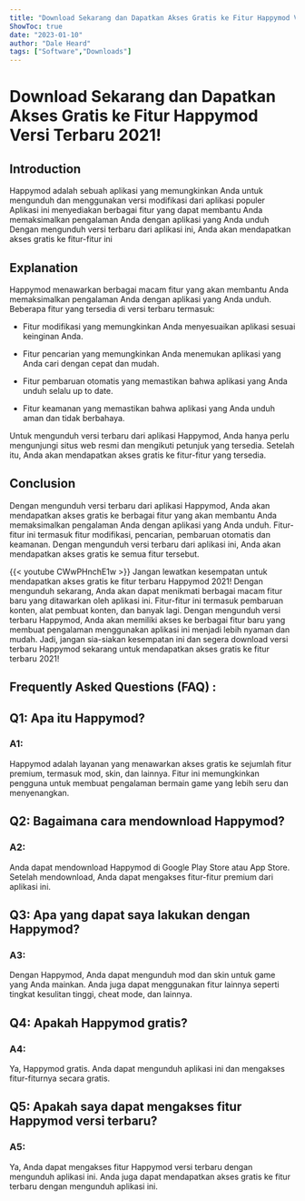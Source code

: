 ```yaml
---
title: "Download Sekarang dan Dapatkan Akses Gratis ke Fitur Happymod Versi Terbaru 2021!"
ShowToc: true 
date: "2023-01-10"
author: "Dale Heard" 
tags: ["Software","Downloads"]
---
```

# Download Sekarang dan Dapatkan Akses Gratis ke Fitur Happymod Versi Terbaru 2021!

## Introduction

Happymod adalah sebuah aplikasi yang memungkinkan Anda untuk mengunduh dan menggunakan versi modifikasi dari aplikasi populer Aplikasi ini menyediakan berbagai fitur yang dapat membantu Anda memaksimalkan pengalaman Anda dengan aplikasi yang Anda unduh Dengan mengunduh versi terbaru dari aplikasi ini, Anda akan mendapatkan akses gratis ke fitur-fitur ini

## Explanation

Happymod menawarkan berbagai macam fitur yang akan membantu Anda memaksimalkan pengalaman Anda dengan aplikasi yang Anda unduh. Beberapa fitur yang tersedia di versi terbaru termasuk:

- Fitur modifikasi yang memungkinkan Anda menyesuaikan aplikasi sesuai keinginan Anda.

- Fitur pencarian yang memungkinkan Anda menemukan aplikasi yang Anda cari dengan cepat dan mudah.

- Fitur pembaruan otomatis yang memastikan bahwa aplikasi yang Anda unduh selalu up to date.

- Fitur keamanan yang memastikan bahwa aplikasi yang Anda unduh aman dan tidak berbahaya.

Untuk mengunduh versi terbaru dari aplikasi Happymod, Anda hanya perlu mengunjungi situs web resmi dan mengikuti petunjuk yang tersedia. Setelah itu, Anda akan mendapatkan akses gratis ke fitur-fitur yang tersedia.

## Conclusion

Dengan mengunduh versi terbaru dari aplikasi Happymod, Anda akan mendapatkan akses gratis ke berbagai fitur yang akan membantu Anda memaksimalkan pengalaman Anda dengan aplikasi yang Anda unduh. Fitur-fitur ini termasuk fitur modifikasi, pencarian, pembaruan otomatis dan keamanan. Dengan mengunduh versi terbaru dari aplikasi ini, Anda akan mendapatkan akses gratis ke semua fitur tersebut.

{{< youtube CWwPHnchE1w >}} 
Jangan lewatkan kesempatan untuk mendapatkan akses gratis ke fitur terbaru Happymod 2021! Dengan mengunduh sekarang, Anda akan dapat menikmati berbagai macam fitur baru yang ditawarkan oleh aplikasi ini. Fitur-fitur ini termasuk pembaruan konten, alat pembuat konten, dan banyak lagi. Dengan mengunduh versi terbaru Happymod, Anda akan memiliki akses ke berbagai fitur baru yang membuat pengalaman menggunakan aplikasi ini menjadi lebih nyaman dan mudah. Jadi, jangan sia-siakan kesempatan ini dan segera download versi terbaru Happymod sekarang untuk mendapatkan akses gratis ke fitur terbaru 2021!

## Frequently Asked Questions (FAQ) :
<h2>Q1: Apa itu Happymod?</h2>

<h3>A1:</h3>
Happymod adalah layanan yang menawarkan akses gratis ke sejumlah fitur premium, termasuk mod, skin, dan lainnya. Fitur ini memungkinkan pengguna untuk membuat pengalaman bermain game yang lebih seru dan menyenangkan.

<h2>Q2: Bagaimana cara mendownload Happymod?</h2>

<h3>A2:</h3>
Anda dapat mendownload Happymod di Google Play Store atau App Store. Setelah mendownload, Anda dapat mengakses fitur-fitur premium dari aplikasi ini.

<h2>Q3: Apa yang dapat saya lakukan dengan Happymod?</h2>

<h3>A3:</h3>
Dengan Happymod, Anda dapat mengunduh mod dan skin untuk game yang Anda mainkan. Anda juga dapat menggunakan fitur lainnya seperti tingkat kesulitan tinggi, cheat mode, dan lainnya.

<h2>Q4: Apakah Happymod gratis?</h2>

<h3>A4:</h3>
Ya, Happymod gratis. Anda dapat mengunduh aplikasi ini dan mengakses fitur-fiturnya secara gratis.

<h2>Q5: Apakah saya dapat mengakses fitur Happymod versi terbaru?</h2>

<h3>A5:</h3>
Ya, Anda dapat mengakses fitur Happymod versi terbaru dengan mengunduh aplikasi ini. Anda juga dapat mendapatkan akses gratis ke fitur terbaru dengan mengunduh aplikasi ini.



